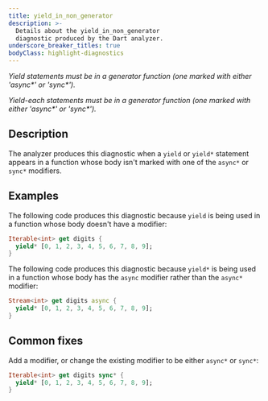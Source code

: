 ```yaml
---
title: yield_in_non_generator
description: >-
  Details about the yield_in_non_generator
  diagnostic produced by the Dart analyzer.
underscore_breaker_titles: true
bodyClass: highlight-diagnostics
---
```


_Yield statements must be in a generator function (one marked with either 'async*' or 'sync*')._

_Yield-each statements must be in a generator function (one marked with either 'async*' or 'sync*')._

## Description

The analyzer produces this diagnostic when a `yield` or `yield*` statement
appears in a function whose body isn't marked with one of the `async*` or
`sync*` modifiers.

## Examples

The following code produces this diagnostic because `yield` is being used
in a function whose body doesn't have a modifier:

```dart
Iterable<int> get digits {
  yield* [0, 1, 2, 3, 4, 5, 6, 7, 8, 9];
}
```

The following code produces this diagnostic because `yield*` is being used
in a function whose body has the `async` modifier rather than the `async*`
modifier:

```dart
Stream<int> get digits async {
  yield* [0, 1, 2, 3, 4, 5, 6, 7, 8, 9];
}
```

## Common fixes

Add a modifier, or change the existing modifier to be either `async*` or
`sync*`:

```dart
Iterable<int> get digits sync* {
  yield* [0, 1, 2, 3, 4, 5, 6, 7, 8, 9];
}
```
